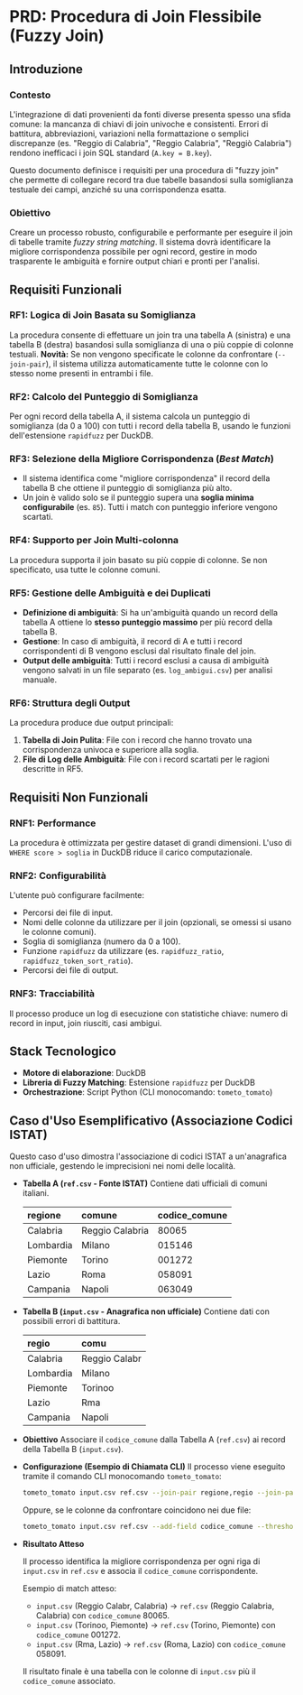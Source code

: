 # PRD: Procedura di Join Flessibile (Fuzzy Join)

## Introduzione

### Contesto

L'integrazione di dati provenienti da fonti diverse presenta spesso una sfida comune: la mancanza di chiavi di join univoche e consistenti. Errori di battitura, abbreviazioni, variazioni nella formattazione o semplici discrepanze (es. "Reggio di Calabria", "Reggio Calabria", "Reggiò Calabria") rendono inefficaci i join SQL standard (`A.key = B.key`).

Questo documento definisce i requisiti per una procedura di "fuzzy join" che permette di collegare record tra due tabelle basandosi sulla somiglianza testuale dei campi, anziché su una corrispondenza esatta.

### Obiettivo

Creare un processo robusto, configurabile e performante per eseguire il join di tabelle tramite *fuzzy string matching*. Il sistema dovrà identificare la migliore corrispondenza possibile per ogni record, gestire in modo trasparente le ambiguità e fornire output chiari e pronti per l'analisi.

## Requisiti Funzionali

### RF1: Logica di Join Basata su Somiglianza

La procedura consente di effettuare un join tra una tabella A (sinistra) e una tabella B (destra) basandosi sulla somiglianza di una o più coppie di colonne testuali.
**Novità:** Se non vengono specificate le colonne da confrontare (`--join-pair`), il sistema utilizza automaticamente tutte le colonne con lo stesso nome presenti in entrambi i file.

### RF2: Calcolo del Punteggio di Somiglianza

Per ogni record della tabella A, il sistema calcola un punteggio di somiglianza (da 0 a 100) con tutti i record della tabella B, usando le funzioni dell'estensione `rapidfuzz` per DuckDB.

### RF3: Selezione della Migliore Corrispondenza (*Best Match*)

- Il sistema identifica come "migliore corrispondenza" il record della tabella B che ottiene il punteggio di somiglianza più alto.
- Un join è valido solo se il punteggio supera una **soglia minima configurabile** (es. `85`). Tutti i match con punteggio inferiore vengono scartati.

### RF4: Supporto per Join Multi-colonna

La procedura supporta il join basato su più coppie di colonne. Se non specificato, usa tutte le colonne comuni.

### RF5: Gestione delle Ambiguità e dei Duplicati

- **Definizione di ambiguità**: Si ha un'ambiguità quando un record della tabella A ottiene lo **stesso punteggio massimo** per più record della tabella B.
- **Gestione**: In caso di ambiguità, il record di A e tutti i record corrispondenti di B vengono esclusi dal risultato finale del join.
- **Output delle ambiguità**: Tutti i record esclusi a causa di ambiguità vengono salvati in un file separato (es. `log_ambigui.csv`) per analisi manuale.

### RF6: Struttura degli Output

La procedura produce due output principali:
1.  **Tabella di Join Pulita**: File con i record che hanno trovato una corrispondenza univoca e superiore alla soglia.
2.  **File di Log delle Ambiguità**: File con i record scartati per le ragioni descritte in RF5.

## Requisiti Non Funzionali

### RNF1: Performance

La procedura è ottimizzata per gestire dataset di grandi dimensioni. L'uso di `WHERE score > soglia` in DuckDB riduce il carico computazionale.

### RNF2: Configurabilità

L'utente può configurare facilmente:
- Percorsi dei file di input.
- Nomi delle colonne da utilizzare per il join (opzionali, se omessi si usano le colonne comuni).
- Soglia di somiglianza (numero da 0 a 100).
- Funzione `rapidfuzz` da utilizzare (es. `rapidfuzz_ratio`, `rapidfuzz_token_sort_ratio`).
- Percorsi dei file di output.

### RNF3: Tracciabilità

Il processo produce un log di esecuzione con statistiche chiave: numero di record in input, join riusciti, casi ambigui.

## Stack Tecnologico

- **Motore di elaborazione**: DuckDB
- **Libreria di Fuzzy Matching**: Estensione `rapidfuzz` per DuckDB
- **Orchestrazione**: Script Python (CLI monocomando: `tometo_tomato`)

## Caso d'Uso Esemplificativo (Associazione Codici ISTAT)

Questo caso d'uso dimostra l'associazione di codici ISTAT a un'anagrafica non ufficiale, gestendo le imprecisioni nei nomi delle località.

- **Tabella A (`ref.csv` - Fonte ISTAT)**
  Contiene dati ufficiali di comuni italiani.

  | regione    | comune          | codice_comune |
  | :--------- | :-------------- | :------------ |
  | Calabria   | Reggio Calabria | 80065         |
  | Lombardia  | Milano          | 015146        |
  | Piemonte   | Torino          | 001272        |
  | Lazio      | Roma            | 058091        |
  | Campania   | Napoli          | 063049        |

- **Tabella B (`input.csv` - Anagrafica non ufficiale)**
  Contiene dati con possibili errori di battitura.

  | regio     | comu          |
  | :-------- | :------------ |
  | Calabria  | Reggio Calabr |
  | Lombardia | Milano        |
  | Piemonte  | Torinoo       |
  | Lazio     | Rma           |
  | Campania  | Napoli        |

- **Obiettivo**
  Associare il `codice_comune` dalla Tabella A (`ref.csv`) ai record della Tabella B (`input.csv`).

- **Configurazione (Esempio di Chiamata CLI)**
  Il processo viene eseguito tramite il comando CLI monocomando `tometo_tomato`:

  ```bash
  tometo_tomato input.csv ref.csv --join-pair regione,regio --join-pair comune,comu --add-field codice_comune --threshold 90 --show-score
  ```

  Oppure, se le colonne da confrontare coincidono nei due file:

  ```bash
  tometo_tomato input.csv ref.csv --add-field codice_comune --threshold 90 --show-score
  ```

- **Risultato Atteso**

  Il processo identifica la migliore corrispondenza per ogni riga di `input.csv` in `ref.csv` e associa il `codice_comune` corrispondente.

  Esempio di match atteso:
  - `input.csv` (Reggio Calabr, Calabria) -> `ref.csv` (Reggio Calabria, Calabria) con `codice_comune` 80065.
  - `input.csv` (Torinoo, Piemonte) -> `ref.csv` (Torino, Piemonte) con `codice_comune` 001272.
  - `input.csv` (Rma, Lazio) -> `ref.csv` (Roma, Lazio) con `codice_comune` 058091.

  Il risultato finale è una tabella con le colonne di `input.csv` più il `codice_comune` associato.

